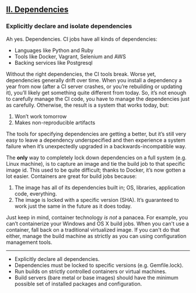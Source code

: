 ## [II. Dependencies](#dependencies)

### Explicitly declare and isolate dependencies

Ah yes. Dependencies. CI jobs have all kinds of dependencies:

* Languages like Python and Ruby
* Tools like Docker, Vagrant, Selenium and AWS
* Backing services like Postgresql

Without the right dependencies, the CI tools break. Worse yet, dependencies generally drift over time. 
When you install a dependency a year from now (after a CI server crashes, or you’re rebuilding or updating it), 
you’ll likely get something quite different from today. 
So, it’s not enough to carefully manage the CI code, you have to manage the dependencies just as carefully. 
Otherwise, the result is a system that works today, but:

1. Won’t work tomorrow
2. Makes non-reproducible artifacts

The tools for specifying dependencies are getting a better, but it’s still very easy to leave a 
dependency underspecified and then experience a system failure when it’s unexpectedly upgraded in a 
backwards-incompatible way.

The **only** way to completely lock down dependencies on a full system (e.g. Linux machine), is to capture an image
and tie the build job to that specific image id. 
This used to be quite difficult; thanks to Docker, it’s now gotten a lot easier. 
Containers are great for build jobs because:

1. The image has all of its dependencies built in; OS, libraries, application code, everything. 
2. The image is locked with a specific version (SHA). It’s guaranteed to work just the same in the future as it does today.

Just keep in mind, container technology *is not* a panacea. 
For example, you can’t containerize your Windows and OS X build jobs. When you can't use a container, 
fall back on a traditional virtualized image. If you can't do that either, manage the build machine as 
strictly as you can using configuration management tools. 

---

<ul class="fa-ul">
    <li>
        <i class="fa-li fa fa-2x fa-check-square"></i>
        <span>Explicitly declare all dependencies.</span>
    </li>
    <li>
        <i class="fa-li fa fa-2x fa-check-square"></i>
        <span>Dependencies must be locked to specific versions (e.g. Gemfile.lock).</span>
    </li>
    <li>
        <i class="fa-li fa fa-2x fa-check-square"></i>
        <span>Run builds on strictly controlled containers or virtual machines.</span>
    </li>
    <li>
        <i class="fa-li fa fa-2x fa-check-square"></i>
        <span>Build servers (bare metal or base images) should have the minimum possible set of installed packages and configuration.</span>
    </li>
</ul>
